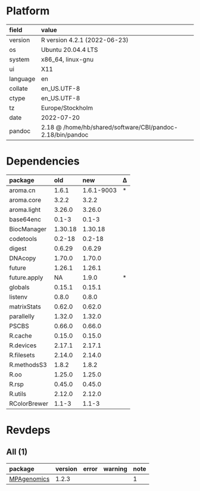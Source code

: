 # Platform

|field    |value                                                      |
|:--------|:----------------------------------------------------------|
|version  |R version 4.2.1 (2022-06-23)                               |
|os       |Ubuntu 20.04.4 LTS                                         |
|system   |x86_64, linux-gnu                                          |
|ui       |X11                                                        |
|language |en                                                         |
|collate  |en_US.UTF-8                                                |
|ctype    |en_US.UTF-8                                                |
|tz       |Europe/Stockholm                                           |
|date     |2022-07-20                                                 |
|pandoc   |2.18 @ /home/hb/shared/software/CBI/pandoc-2.18/bin/pandoc |

# Dependencies

|package      |old     |new        |Δ  |
|:------------|:-------|:----------|:--|
|aroma.cn     |1.6.1   |1.6.1-9003 |*  |
|aroma.core   |3.2.2   |3.2.2      |   |
|aroma.light  |3.26.0  |3.26.0     |   |
|base64enc    |0.1-3   |0.1-3      |   |
|BiocManager  |1.30.18 |1.30.18    |   |
|codetools    |0.2-18  |0.2-18     |   |
|digest       |0.6.29  |0.6.29     |   |
|DNAcopy      |1.70.0  |1.70.0     |   |
|future       |1.26.1  |1.26.1     |   |
|future.apply |NA      |1.9.0      |*  |
|globals      |0.15.1  |0.15.1     |   |
|listenv      |0.8.0   |0.8.0      |   |
|matrixStats  |0.62.0  |0.62.0     |   |
|parallelly   |1.32.0  |1.32.0     |   |
|PSCBS        |0.66.0  |0.66.0     |   |
|R.cache      |0.15.0  |0.15.0     |   |
|R.devices    |2.17.1  |2.17.1     |   |
|R.filesets   |2.14.0  |2.14.0     |   |
|R.methodsS3  |1.8.2   |1.8.2      |   |
|R.oo         |1.25.0  |1.25.0     |   |
|R.rsp        |0.45.0  |0.45.0     |   |
|R.utils      |2.12.0  |2.12.0     |   |
|RColorBrewer |1.1-3   |1.1-3      |   |

# Revdeps

## All (1)

|package                                |version |error |warning |note |
|:--------------------------------------|:-------|:-----|:-------|:----|
|[MPAgenomics](problems.md#mpagenomics) |1.2.3   |      |        |1    |

